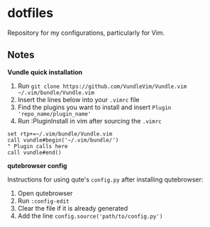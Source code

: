 # dotfiles

Repository for my configurations, particularly for Vim.

## Notes

**Vundle quick installation**

1. Run `git clone https://github.com/VundleVim/Vundle.vim ~/.vim/bundle/Vundle.vim`
2. Insert the lines below into your `.vimrc` file
3. Find the plugins you want to install and insert `Plugin 'repo_name/plugin_name'`
4. Run :PluginInstall in vim after sourcing the `.vimrc`

```vimscript
set rtp+=~/.vim/bundle/Vundle.vim
call vundle#begin('~/.vim/bundle/')
" Plugin calls here
call vundle#end()
```

**qutebrowser config**

Instructions for using qute's `config.py` after installing qutebrowser:
1. Open qutebrowser
2. Run `:config-edit`
3. Clear the file if it is already generated
4. Add the line `config.source('path/to/config.py')`

